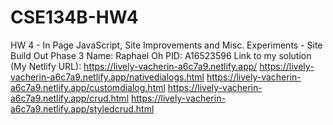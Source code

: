 # CSE134B-HW4
HW 4 - In Page JavaScript, Site Improvements and Misc. Experiments - Site Build Out Phase 3
Name: Raphael Oh
PID: A16523596
Link to my solution (My Netlify URL): 
https://lively-vacherin-a6c7a9.netlify.app/
https://lively-vacherin-a6c7a9.netlify.app/nativedialogs.html
https://lively-vacherin-a6c7a9.netlify.app/customdialog.html
https://lively-vacherin-a6c7a9.netlify.app/crud.html
https://lively-vacherin-a6c7a9.netlify.app/styledcrud.html
